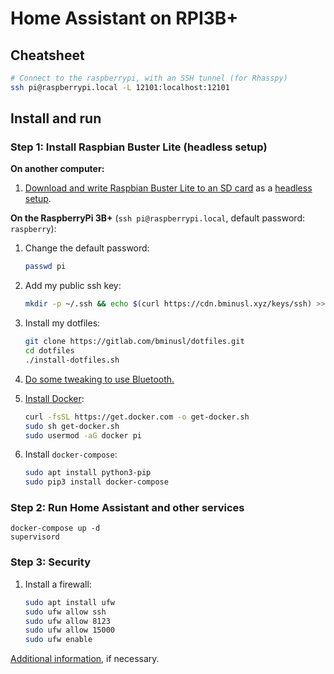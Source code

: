 # Home Assistant on RPI3B+

## Cheatsheet

```bash
# Connect to the raspberrypi, with an SSH tunnel (for Rhasspy)
ssh pi@raspberrypi.local -L 12101:localhost:12101
```

## Install and run

### Step 1: Install Raspbian Buster Lite (headless setup)

**On another computer:**

1. [Download and write Raspbian Buster Lite to an SD card](https://www.raspberrypi.org/documentation/installation/installing-images/) as a [headless setup](https://www.raspberrypi.org/documentation/configuration/wireless/headless.md).

**On the RaspberryPi 3B+** (`ssh pi@raspberrypi.local`, default password: `raspberry`):

1. Change the default password:

   ```bash
   passwd pi
   ```

2. Add my public ssh key:

   ```bash
   mkdir -p ~/.ssh && echo $(curl https://cdn.bminusl.xyz/keys/ssh) >> ~/.ssh/authorized_keys
   ```

3. Install my dotfiles:

   ```bash
   git clone https://gitlab.com/bminusl/dotfiles.git
   cd dotfiles
   ./install-dotfiles.sh
   ```

4. [Do some tweaking to use Bluetooth.](https://sigmdel.ca/michel/ha/rpi/bluetooth_n_buster_01_en.html)

5. [Install Docker](https://docs.docker.com/install/linux/docker-ce/debian/#install-using-the-convenience-script):

   ```bash
   curl -fsSL https://get.docker.com -o get-docker.sh
   sudo sh get-docker.sh
   sudo usermod -aG docker pi
   ```

6. Install `docker-compose`:

   ```bash
   sudo apt install python3-pip
   sudo pip3 install docker-compose
   ```

### Step 2: Run Home Assistant and other services

```
docker-compose up -d
supervisord
```

### Step 3: Security

1. Install a firewall:

   ```bash
   sudo apt install ufw
   sudo ufw allow ssh
   sudo ufw allow 8123
   sudo ufw allow 15000
   sudo ufw enable
   ```

[Additional information](https://www.raspberrypi.org/documentation/configuration/security.md), if necessary.
